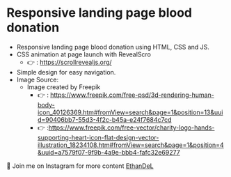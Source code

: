 # Responsive landing page blood donation

* Responsive landing page blood donation using HTML, CSS and JS.
* CSS animation at page launch with RevealScro
    * 👉 : https://scrollrevealjs.org/
* Simple design for easy navigation.
* Image Source:
    * Image created by Freepik
        * 👉 : https://www.freepik.com/free-psd/3d-rendering-human-body-icon_40126369.htm#fromView=search&page=1&position=13&uuid=90406bb7-55d3-4f2c-b45a-e24f7684c7cd 
        * 👉 :https://www.freepik.com/free-vector/charity-logo-hands-supporting-heart-icon-flat-design-vector-illustration_18234108.htm#fromView=search&page=1&position=4&uuid=a7579f07-9f9b-4a9e-bbb4-fafc32e69277 
    

🤍 Join me on Instagram for more content [EthanDeL](https://www.instagram.com/ethan_del_code/)

